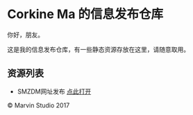 # Corkine Ma 的信息发布仓库



你好，朋友。

这是我的信息发布仓库，有一些静态资源存放在这里，请随意取用。



## 资源列表

- SMZDM网址发布 [点此打开](/smzdm)



© Marvin Studio 2017
